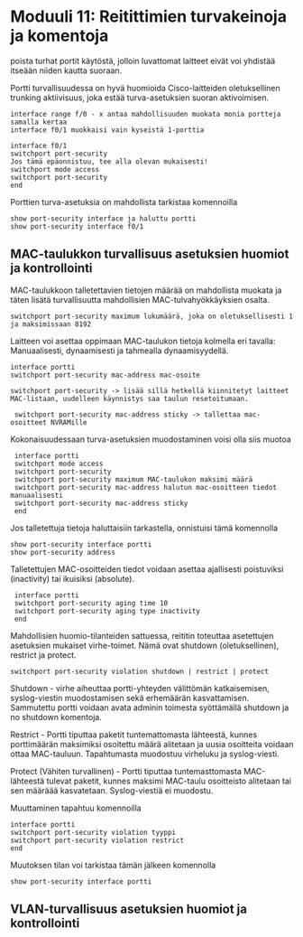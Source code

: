 # Moduuli 11: Reitittimien turvakeinoja ja komentoja

poista turhat portit käytöstä, jolloin luvattomat laitteet eivät voi yhdistää itseään niiden kautta suoraan.

Portti turvallisuudessa on hyvä huomioida Cisco-laitteiden oletuksellinen trunking aktiivisuus, joka estää turva-asetuksien suoran aktivoimisen.

    interface range f/0 - x antaa mahdollisuuden muokata monia portteja samalla kertaa
    interface f0/1 muokkaisi vain kyseistä 1-porttia

    interface f0/1
    switchport port-security
    Jos tämä epäonnistuu, tee alla olevan mukaisesti!
    switchport mode access
    switchport port-security
    end

Porttien turva-asetuksia on mahdollista tarkistaa komennoilla

    show port-security interface ja haluttu portti
    show port-security interface f0/1

## MAC-taulukkon turvallisuus asetuksien huomiot ja kontrollointi

MAC-taulukkoon talletettavien tietojen määrää on mahdollista muokata ja täten lisätä turvallisuutta mahdollisien MAC-tulvahyökkäyksien osalta.

    switchport port-security maximum lukumäärä, joka on oletuksellisesti 1 ja maksimissaan 8192

Laitteen voi asettaa oppimaan MAC-taulukon tietoja kolmella eri tavalla: Manuaalisesti, dynaamisesti ja tahmealla dynaamisyydellä.

    interface portti
    switchport port-security mac-address mac-osoite

    switchport port-security -> lisää sillä hetkellä kiinnitetyt laitteet MAC-listaan, uudelleen käynnistys saa taulun resetoitumaan.

     switchport port-security mac-address sticky -> tallettaa mac-osoitteet NVRAMille

Kokonaisuudessaan turva-asetuksien muodostaminen voisi olla siis muotoa

     interface portti
     switchport mode access
     switchport port-security
     switchport port-security maximum MAC-taulukon maksimi määrä
     switchport port-security mac-address halutun mac-osoitteen tiedot manuaalisesti
     switchport port-security mac-address sticky
     end

Jos talletettuja tietoja haluttaisiin tarkastella, onnistuisi tämä komennolla

    show port-security interface portti
    show port-security address

Talletettujen MAC-osoitteiden tiedot voidaan asettaa ajallisesti poistuviksi (inactivity) tai ikuisiksi (absolute).

     interface portti
     switchport port-security aging time 10
     switchport port-security aging type inactivity
     end

Mahdollisien huomio-tilanteiden sattuessa, reititin toteuttaa asetettujen asetuksien mukaiset virhe-toimet.
Nämä ovat shutdown (oletuksellinen), restrict ja protect.

    switchport port-security violation shutdown | restrict | protect

Shutdown - virhe aiheuttaa portti-yhteyden välittömän katkaisemisen, syslog-viestin muodostamisen sekä erhemäärän kasvattamisen. Sammutettu portti voidaan avata adminin toimesta syöttämällä shutdown ja no shutdown komentoja.

Restrict - Portti tiputtaa paketit tuntemattomasta lähteestä, kunnes porttimäärän maksimiksi osoitettu määrä alitetaan ja uusia osoitteita voidaan ottaa MAC-tauluun. Tapahtumasta muodostuu virheluku ja syslog-viesti.

Protect (Vähiten turvallinen) - Portti tiputtaa tuntemasttomasta MAC-lähteestä tulevat paketit, kunnes maksimi MAC-taulu osoitteisto alitetaan tai sen määräää kasvatetaan. Syslog-viestiä ei muodostu.

Muuttaminen tapahtuu komennoilla

    interface portti
    switchport port-security violation tyyppi
    switchport port-security violation restrict
    end

Muutoksen tilan voi tarkistaa tämän jälkeen komennolla

    show port-security interface portti



## VLAN-turvallisuus asetuksien huomiot ja kontrollointi


